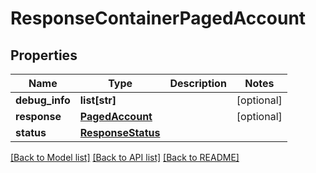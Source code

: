 # ResponseContainerPagedAccount

## Properties
Name | Type | Description | Notes
------------ | ------------- | ------------- | -------------
**debug_info** | **list[str]** |  | [optional] 
**response** | [**PagedAccount**](PagedAccount.md) |  | [optional] 
**status** | [**ResponseStatus**](ResponseStatus.md) |  | 

[[Back to Model list]](../README.md#documentation-for-models) [[Back to API list]](../README.md#documentation-for-api-endpoints) [[Back to README]](../README.md)


